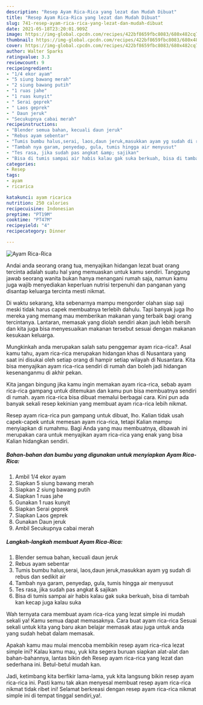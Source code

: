 ```yaml
---
description: "Resep Ayam Rica-Rica yang lezat dan Mudah Dibuat"
title: "Resep Ayam Rica-Rica yang lezat dan Mudah Dibuat"
slug: 741-resep-ayam-rica-rica-yang-lezat-dan-mudah-dibuat
date: 2021-05-18T23:20:01.909Z
image: https://img-global.cpcdn.com/recipes/422bf8659fbc8083/680x482cq70/ayam-rica-rica-foto-resep-utama.jpg
thumbnail: https://img-global.cpcdn.com/recipes/422bf8659fbc8083/680x482cq70/ayam-rica-rica-foto-resep-utama.jpg
cover: https://img-global.cpcdn.com/recipes/422bf8659fbc8083/680x482cq70/ayam-rica-rica-foto-resep-utama.jpg
author: Walter Sparks
ratingvalue: 3.3
reviewcount: 9
recipeingredient:
- "1/4 ekor ayam"
- "5 siung bawang merah"
- "2 siung bawang putih"
- "1 ruas jahe"
- "1 ruas kunyit"
- " Serai geprek"
- " Laos geprek"
- " Daun jeruk"
- "Secukupnya cabai merah"
recipeinstructions:
- "Blender semua bahan, kecuali daun jeruk"
- "Rebus ayam sebentar"
- "Tumis bumbu halus,serai, laos,daun jeruk,masukkan ayam yg sudah di rebus dan sedikit air"
- "Tambah nya garam, penyedap, gula, tumis hingga air menyusut"
- "Tes rasa, jika sudah pas angkat &amp; sajikan"
- "Bisa di tumis sampai air habis kalau gak suka berkuah, bisa di tambah kan kecap juga kalau suka"
categories:
- Resep
tags:
- ayam
- ricarica

katakunci: ayam ricarica 
nutrition: 250 calories
recipecuisine: Indonesian
preptime: "PT19M"
cooktime: "PT47M"
recipeyield: "4"
recipecategory: Dinner

---
```



![Ayam Rica-Rica](https://img-global.cpcdn.com/recipes/422bf8659fbc8083/680x482cq70/ayam-rica-rica-foto-resep-utama.jpg)

Andai anda seorang orang tua, menyajikan hidangan lezat buat orang tercinta adalah suatu hal yang memuaskan untuk kamu sendiri. Tanggung jawab seorang  wanita bukan hanya menangani rumah saja, namun kamu juga wajib menyediakan keperluan nutrisi terpenuhi dan panganan yang disantap keluarga tercinta mesti nikmat.

Di waktu  sekarang, kita sebenarnya mampu mengorder olahan siap saji meski tidak harus capek membuatnya terlebih dahulu. Tapi banyak juga lho mereka yang memang mau memberikan makanan yang terbaik bagi orang tercintanya. Lantaran, memasak yang diolah sendiri akan jauh lebih bersih dan kita juga bisa menyesuaikan makanan tersebut sesuai dengan makanan kesukaan keluarga. 



Mungkinkah anda merupakan salah satu penggemar ayam rica-rica?. Asal kamu tahu, ayam rica-rica merupakan hidangan khas di Nusantara yang saat ini disukai oleh setiap orang di hampir setiap wilayah di Nusantara. Kita bisa menyajikan ayam rica-rica sendiri di rumah dan boleh jadi hidangan kesenanganmu di akhir pekan.

Kita jangan bingung jika kamu ingin memakan ayam rica-rica, sebab ayam rica-rica gampang untuk ditemukan dan kamu pun bisa membuatnya sendiri di rumah. ayam rica-rica bisa dibuat memalui berbagai cara. Kini pun ada banyak sekali resep kekinian yang membuat ayam rica-rica lebih nikmat.

Resep ayam rica-rica pun gampang untuk dibuat, lho. Kalian tidak usah capek-capek untuk memesan ayam rica-rica, tetapi Kalian mampu menyiapkan di rumahmu. Bagi Anda yang mau membuatnya, dibawah ini merupakan cara untuk menyajikan ayam rica-rica yang enak yang bisa Kalian hidangkan sendiri.

<!--inarticleads1-->

##### Bahan-bahan dan bumbu yang digunakan untuk menyiapkan Ayam Rica-Rica:

1. Ambil 1/4 ekor ayam
1. Siapkan 5 siung bawang merah
1. Siapkan 2 siung bawang putih
1. Siapkan 1 ruas jahe
1. Gunakan 1 ruas kunyit
1. Siapkan  Serai geprek
1. Siapkan  Laos geprek
1. Gunakan  Daun jeruk
1. Ambil Secukupnya cabai merah




<!--inarticleads2-->

##### Langkah-langkah membuat Ayam Rica-Rica:

1. Blender semua bahan, kecuali daun jeruk
1. Rebus ayam sebentar
1. Tumis bumbu halus,serai, laos,daun jeruk,masukkan ayam yg sudah di rebus dan sedikit air
1. Tambah nya garam, penyedap, gula, tumis hingga air menyusut
1. Tes rasa, jika sudah pas angkat &amp; sajikan
1. Bisa di tumis sampai air habis kalau gak suka berkuah, bisa di tambah kan kecap juga kalau suka




Wah ternyata cara membuat ayam rica-rica yang lezat simple ini mudah sekali ya! Kamu semua dapat memasaknya. Cara buat ayam rica-rica Sesuai sekali untuk kita yang baru akan belajar memasak atau juga untuk anda yang sudah hebat dalam memasak.

Apakah kamu mau mulai mencoba membikin resep ayam rica-rica lezat simple ini? Kalau kamu mau, yuk kita segera buruan siapkan alat-alat dan bahan-bahannya, lantas bikin deh Resep ayam rica-rica yang lezat dan sederhana ini. Betul-betul mudah kan. 

Jadi, ketimbang kita berfikir lama-lama, yuk kita langsung bikin resep ayam rica-rica ini. Pasti kamu tak akan menyesal membuat resep ayam rica-rica nikmat tidak ribet ini! Selamat berkreasi dengan resep ayam rica-rica nikmat simple ini di tempat tinggal sendiri,ya!.

